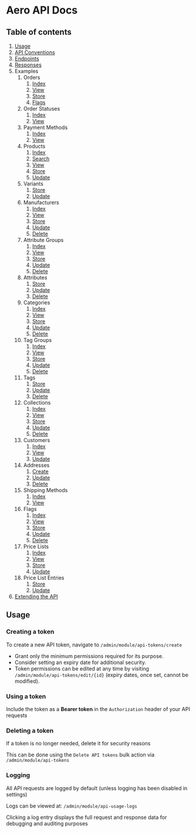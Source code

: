 # Aero API Docs

## Table of contents

1. [Usage](#usage)
2. [API Conventions](CONVENTIONS.md)
3. [Endpoints](ENDPOINTS.md)
4. [Responses](RESPONSES.md)
5. Examples
   1. Orders
       1. [Index](Examples/Order/INDEX.md)
       2. [View](Examples/Order/VIEW.md)
       3. [Store](Examples/Order/STORE.md)
       4. [Flags](Examples/Order/FLAGS.md)
   2. Order Statuses
       1. [Index](Examples/OrderStatus/INDEX.md)
       2. [View](Examples/OrderStatus/VIEW.md)
   3. Payment Methods
       1. [Index](Examples/PaymentMethod/INDEX.md)
       2. [View](Examples/PaymentMethod/VIEW.md)
   4. Products
       1. [Index](Examples/Product/INDEX.md)
       2. [Search](Examples/Product/SEARCH.md)
       3. [View](Examples/Product/VIEW.md)
       4. [Store](Examples/Product/STORE.md)
       5. [Update](Examples/Product/UPDATE.md)
   5. Variants
       1. [Store](Examples/Variant/STORE.md)
       2. [Update](Examples/Variant/UPDATE.md)
   6. Manufacturers
       1. [Index](Examples/Collection/INDEX.md)
       2. [View](Examples/Collection/VIEW.md)
       3. [Store](Examples/Collection/STORE.md)
       4. [Update](Examples/Collection/UPDATE.md)
       5. [Delete](Examples/Collection/DELETE.md)
   7. Attribute Groups
       1. [Index](Examples/AttributeGroup/INDEX.md)
       2. [View](Examples/AttributeGroup/VIEW.md)
       3. [Store](Examples/AttributeGroup/STORE.md)
       4. [Update](Examples/AttributeGroup/UPDATE.md)
       5. [Delete](Examples/AttributeGroup/DELETE.md)
   8. Attributes
       1. [Store](Examples/Attribute/STORE.md)
       2. [Update](Examples/Attribute/UPDATE.md)
       3. [Delete](Examples/Attribute/DELETE.md)
   9. Categories
       1. [Index](Examples/Category/INDEX.md)
       2. [View](Examples/Category/VIEW.md)
       3. [Store](Examples/Category/STORE.md)
       4. [Update](Examples/Category/UPDATE.md)
       5. [Delete](Examples/Category/DELETE.md)
   10. Tag Groups
       1. [Index](Examples/TagGroup/INDEX.md)
       2. [View](Examples/TagGroup/VIEW.md)
       3. [Store](Examples/TagGroup/STORE.md)
       4. [Update](Examples/TagGroup/UPDATE.md)
       5. [Delete](Examples/TagGroup/DELETE.md)
   11. Tags
       1. [Store](Examples/Tag/STORE.md)
       2. [Update](Examples/Tag/UPDATE.md)
       3. [Delete](Examples/Tag/DELETE.md)
   12. Collections
       1. [Index](Examples/Collection/INDEX.md)
       2. [View](Examples/Collection/VIEW.md)
       3. [Store](Examples/Collection/STORE.md)
       4. [Update](Examples/Collection/UPDATE.md)
       5. [Delete](Examples/Collection/DELETE.md)
   13. Customers
       1. [Index](Examples/Customer/INDEX.md)
       2. [View](Examples/Customer/VIEW.md)
       3. [Update](Examples/Customer/UPDATE.md)
   14. Addresses
       1. [Create](Examples/Address/STORE.md)
       2. [Update](Examples/Address/UPDATE.md)
       3. [Delete](Examples/Address/DELETE.md)
   15. Shipping Methods
       1. [Index](Examples/ShippingMethod/INDEX.md)
       2. [View](Examples/ShippingMethod/VIEW.md)
   16. Flags
       1. [Index](Examples/Flag/INDEX.md)
       2. [View](Examples/Flag/VIEW.md)
       3. [Store](Examples/Flag/STORE.md)
       4. [Update](Examples/Flag/UPDATE.md)
       5. [Delete](Examples/Flag/DELETE.md)
   17. Price Lists
       1. [Index](Examples/PriceList/INDEX.md)
       2. [View](Examples/PriceList/VIEW.md)
       3. [Store](Examples/PriceList/STORE.md)
       4. [Update](Examples/PriceList/UPDATE.md)
   18. Price List Entries
       1. [Store](Examples/PriceListEntry/STORE.md)
       2. [Update](Examples/PriceListEntry/UPDATE.md)
6. [Extending the API](EXTENDING.md) 

## Usage

### Creating a token

To create a new API token, navigate to `/admin/module/api-tokens/create`

- Grant only the minimum permissions required for its purpose.
- Consider setting an expiry date for additional security.
- Token permissions can be edited at any time by visiting `/admin/module/api-tokens/edit/{id}` (expiry dates, once set, cannot be modified).

### Using a token

Include the token as a **Bearer token** in the `Authorization` header of your API requests

### Deleting a token

If a token is no longer needed, delete it for security reasons

This can be done using the `Delete API tokens` bulk action via `/admin/module/api-tokens`

### Logging

All API requests are logged by default (unless logging has been disabled in settings)

Logs can be viewed at: `/admin/module/api-usage-logs`

Clicking a log entry displays the full request and response data for debugging and auditing purposes
